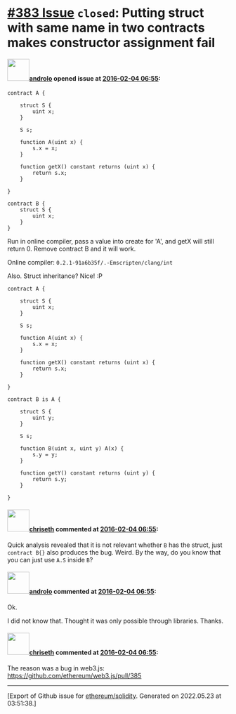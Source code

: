 # [\#383 Issue](https://github.com/ethereum/solidity/issues/383) `closed`: Putting struct with same name in two contracts makes constructor assignment fail

#### <img src="https://avatars.githubusercontent.com/u/2809499?u=ad7178bc0d70dc6042e996111eb4b806a24bf1aa&v=4" width="50">[androlo](https://github.com/androlo) opened issue at [2016-02-04 06:55](https://github.com/ethereum/solidity/issues/383):

```
contract A {

    struct S {
        uint x;
    }

    S s;

    function A(uint x) {
        s.x = x;
    }

    function getX() constant returns (uint x) {
        return s.x;
    }

}

contract B {
    struct S {
        uint x;
    }
}
```

Run in online compiler, pass a value into create for 'A', and getX will still return 0. Remove contract B and it will work.

Online compiler: `0.2.1-91a6b35f/.-Emscripten/clang/int`

Also. Struct inheritance? Nice! :P

```
contract A {

    struct S {
        uint x;
    }

    S s;

    function A(uint x) {
        s.x = x;
    }

    function getX() constant returns (uint x) {
        return s.x;
    }

}

contract B is A {

    struct S {
        uint y;
    }

    S s;

    function B(uint x, uint y) A(x) {
        s.y = y;
    }

    function getY() constant returns (uint y) {
        return s.y;
    }

}
```


#### <img src="https://avatars.githubusercontent.com/u/9073706?v=4" width="50">[chriseth](https://github.com/chriseth) commented at [2016-02-04 06:55](https://github.com/ethereum/solidity/issues/383#issuecomment-180097882):

Quick analysis revealed that it is not relevant whether `B` has the struct, just `contract B{}` also produces the bug. Weird.
By the way, do you know that you can just use `A.S` inside `B`?

#### <img src="https://avatars.githubusercontent.com/u/2809499?u=ad7178bc0d70dc6042e996111eb4b806a24bf1aa&v=4" width="50">[androlo](https://github.com/androlo) commented at [2016-02-04 06:55](https://github.com/ethereum/solidity/issues/383#issuecomment-180118257):

Ok.

I did not know that. Thought it was only possible through libraries. Thanks.

#### <img src="https://avatars.githubusercontent.com/u/9073706?v=4" width="50">[chriseth](https://github.com/chriseth) commented at [2016-02-04 06:55](https://github.com/ethereum/solidity/issues/383#issuecomment-182924273):

The reason was a bug in web3.js: https://github.com/ethereum/web3.js/pull/385


-------------------------------------------------------------------------------



[Export of Github issue for [ethereum/solidity](https://github.com/ethereum/solidity). Generated on 2022.05.23 at 03:51:38.]
